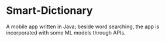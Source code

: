 # Smart-Dictionary
 A mobile app written in Java; beside word searching, the app is incorporated with some ML models through APIs.
